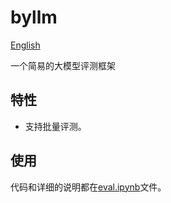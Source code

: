 # byllm
[English](README_EN.md)

一个简易的大模型评测框架
## 特性
- 支持批量评测。
## 使用
代码和详细的说明都在[eval.ipynb](eval.ipynb)文件。